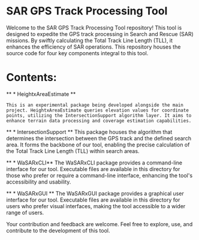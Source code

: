 # SAR GPS Track Processing Tool

Welcome to the SAR GPS Track Processing Tool repository! This tool is designed to expedite the GPS track processing in Search and Rescue (SAR) missions. By swiftly calculating the Total Track Line Length (TLL), it enhances the efficiency of SAR operations. This repository houses the source code for four key components integral to this tool.

# Contents:

** * HeightxAreaEstimate **

    This is an experimental package being developed alongside the main project. HeightxAreaEstimate queries elevation values for coordinate points, utilizing the IntersectionSupport algorithm layer. It aims to enhance terrain data processing and coverage estimation capabilities.

** * IntersectionSupport **
    This package houses the algorithm that determines the intersection between the GPS track and the defined search area. It forms the backbone of our tool, enabling the precise calculation of the Total Track Line Length (TLL) within search areas.

** * WaSARxCLI**
    The WaSARxCLI package provides a command-line interface for our tool. Executable files are available in this directory for those who prefer or require a command-line interface, enhancing the tool's accessibility and usability.

** * WaSARxGUI **
    The WaSARxGUI package provides a graphical user interface for our tool. Executable files are available in this directory for users who prefer visual interfaces, making the tool accessible to a wider range of users.

Your contribution and feedback are welcome. Feel free to explore, use, and contribute to the development of this tool.